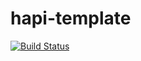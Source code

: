 # hapi-template
[![Build Status](https://travis-ci.org/eetu/hapi-template.svg?branch=master)](https://travis-ci.org/eetu/hapi-template)
